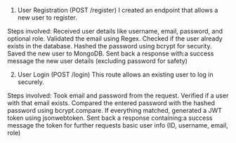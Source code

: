  1. User Registration (POST /register)
I created an endpoint that allows a new user to register.

Steps involved:
Received user details like username, email, password, and optional role.
Validated the email using Regex.
Checked if the user already exists in the database.
Hashed the password using bcrypt for security.
Saved the new user to MongoDB.
Sent back a response with:a success message the new user details (excluding password for safety)

 2. User Login (POST /login)
This route allows an existing user to log in securely.

Steps involved:
Took email and password from the request.
Verified if a user with that email exists.
Compared the entered password with the hashed password using bcrypt.compare.
If everything matched, generated a JWT token using jsonwebtoken.
Sent back a response containing:a success message the token for further requests 
basic user info (ID, username, email, role)